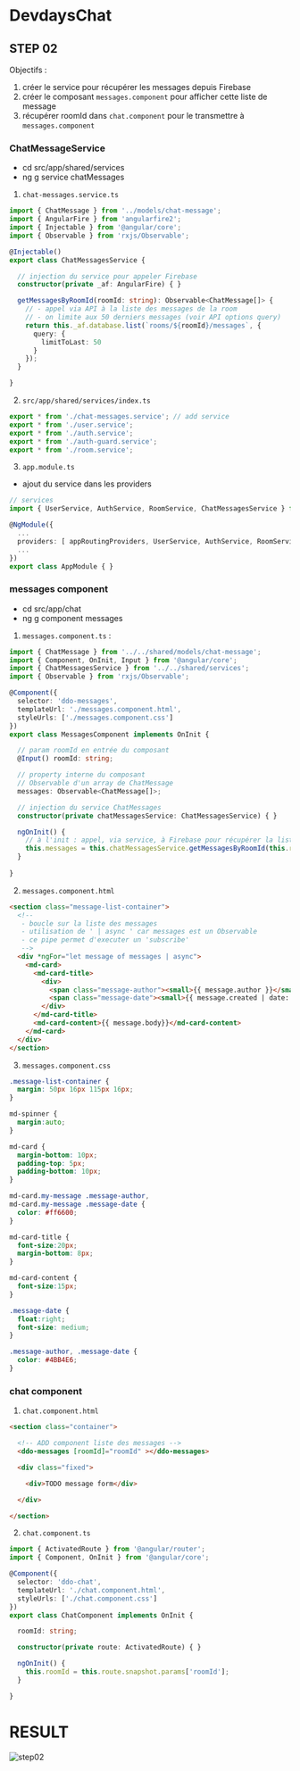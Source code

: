 # DevdaysChat

## STEP 02

Objectifs :

1. créer le service pour récupérer les messages depuis Firebase
2. créer le composant `messages.component` pour afficher cette liste de message
3. récupérer roomId dans `chat.component` pour le transmettre à `messages.component`

### ChatMessageService

- cd src/app/shared/services
- ng g service chatMessages

1. `chat-messages.service.ts`

```typescript
import { ChatMessage } from '../models/chat-message';
import { AngularFire } from 'angularfire2';
import { Injectable } from '@angular/core';
import { Observable } from 'rxjs/Observable';

@Injectable()
export class ChatMessagesService {

  // injection du service pour appeler Firebase
  constructor(private _af: AngularFire) { }

  getMessagesByRoomId(roomId: string): Observable<ChatMessage[]> {
    // - appel via API à la liste des messages de la room
    // - on limite aux 50 derniers messages (voir API options query)
    return this._af.database.list(`rooms/${roomId}/messages`, {
      query: {
        limitToLast: 50
      }
    });
  }

}
``` 

2. `src/app/shared/services/index.ts`

```typescript
export * from './chat-messages.service'; // add service
export * from './user.service';
export * from './auth.service';
export * from './auth-guard.service';
export * from './room.service';
```

3. `app.module.ts`
- ajout du service dans les providers

```typescript
// services
import { UserService, AuthService, RoomService, ChatMessagesService } from './shared/services';

@NgModule({
  ...
  providers: [ appRoutingProviders, UserService, AuthService, RoomService, ChatMessagesService ],
  ...
})
export class AppModule { }
``` 


### messages component

- cd src/app/chat
- ng g component messages

1. `messages.component.ts` :

```typescript
import { ChatMessage } from '../../shared/models/chat-message';
import { Component, OnInit, Input } from '@angular/core';
import { ChatMessagesService } from '../../shared/services';
import { Observable } from 'rxjs/Observable';

@Component({
  selector: 'ddo-messages',
  templateUrl: './messages.component.html',
  styleUrls: ['./messages.component.css']
})
export class MessagesComponent implements OnInit {

  // param roomId en entrée du composant
  @Input() roomId: string;

  // property interne du composant
  // Observable d'un array de ChatMessage 
  messages: Observable<ChatMessage[]>;

  // injection du service ChatMessages
  constructor(private chatMessagesService: ChatMessagesService) { }

  ngOnInit() {
    // à l'init : appel, via service, à Firebase pour récupérer la liste des messages de la room 
    this.messages = this.chatMessagesService.getMessagesByRoomId(this.roomId);
  }
 
}
```

2. `messages.component.html`

```html
<section class="message-list-container">
  <!-- 
   - boucle sur la liste des messages
   - utilisation de ' | async ' car messages est un Observable
   - ce pipe permet d'executer un 'subscribe'
   -->
  <div *ngFor="let message of messages | async">
    <md-card>
      <md-card-title>
        <div>
          <span class="message-author"><small>{{ message.author }}</small></span>
          <span class="message-date"><small>{{ message.created | date:'dd/MM/yy HH:mm' }}</small></span>
        </div>
      </md-card-title>
      <md-card-content>{{ message.body}}</md-card-content>
    </md-card>
  </div>
</section>
```

3. `messages.component.css`

```css
.message-list-container {
  margin: 50px 16px 115px 16px;
}

md-spinner {
  margin:auto;
}

md-card {
  margin-bottom: 10px;
  padding-top: 5px;
  padding-bottom: 10px;
}

md-card.my-message .message-author, 
md-card.my-message .message-date {
  color: #ff6600;
}

md-card-title {
  font-size:20px;
  margin-bottom: 8px;
}

md-card-content {
  font-size:15px;
}

.message-date {
  float:right;
  font-size: medium;
}

.message-author, .message-date {
  color: #4BB4E6;
}
```

### chat component

1. `chat.component.html`

```html
<section class="container">

  <!-- ADD component liste des messages -->
  <ddo-messages [roomId]="roomId" ></ddo-messages>

  <div class="fixed">

    <div>TODO message form</div>

  </div>

</section>
```

2. `chat.component.ts`

```typescript
import { ActivatedRoute } from '@angular/router';
import { Component, OnInit } from '@angular/core';

@Component({
  selector: 'ddo-chat',
  templateUrl: './chat.component.html',
  styleUrls: ['./chat.component.css']
})
export class ChatComponent implements OnInit {

  roomId: string;

  constructor(private route: ActivatedRoute) { }

  ngOnInit() {
    this.roomId = this.route.snapshot.params['roomId'];
  }

}
```

# RESULT
![step02](./step02.png)